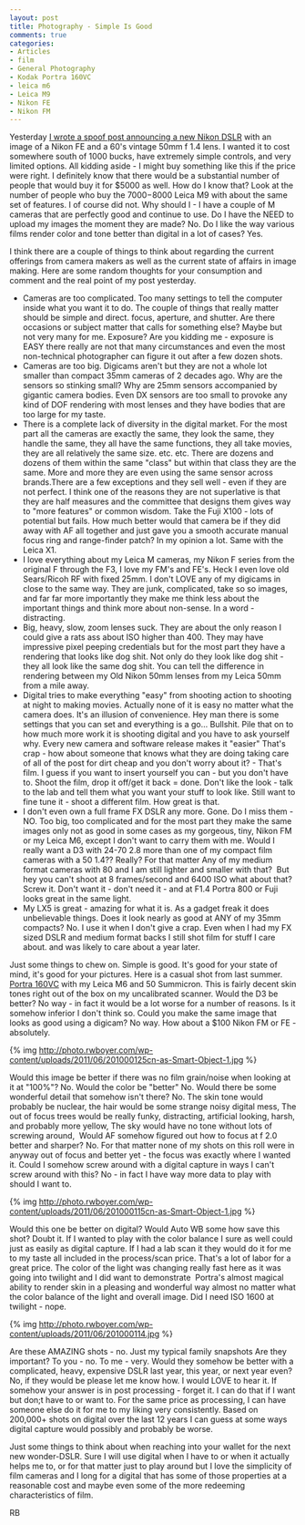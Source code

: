 ```yaml
---
layout: post
title: Photography - Simple Is Good
comments: true
categories:
- Articles
- film
- General Photography
- Kodak Portra 160VC
- leica m6
- Leica M9
- Nikon FE
- Nikon FM
---
```

Yesterday <a href="http://photo.rwboyer.com/2011/06/28/new-nikon-digital-camera-annoucement/">I wrote a spoof post announcing a new Nikon DSLR</a> with an image of a Nikon FE and a 60's vintage 50mm f 1.4 lens. I wanted it to cost somewhere south of 1000 bucks, have extremely simple controls, and very limited options. All kidding aside - I might buy something like this if the price were right. I definitely know that there would be a substantial number of people that would buy it for $5000 as well. How do I know that? Look at the number of people who buy the $7000-$8000 Leica M9 with about the same set of features. I of course did not. Why should I - I have a couple of M cameras that are perfectly good and continue to use. Do I have the NEED to upload my images the moment they are made? No. Do I like the way various films render color and tone better than digital in a lot of cases? Yes.

I think there are a couple of things to think about regarding the current offerings from camera makers as well as the current state of affairs in image making. Here are some random thoughts for your consumption and comment and the real point of my post yesterday.
<ul>
	<li>Cameras are too complicated. Too many settings to tell the computer inside what you want it to do. The couple of things that really matter should be simple and direct. focus, aperture, and shutter. Are there occasions or subject matter that calls for something else? Maybe but not very many for me. Exposure? Are you kidding me - exposure is EASY there really are not that many circumstances and even the most non-technical photographer can figure it out after a few dozen shots.</li>
	<li>Cameras are too big. Digicams aren't but they are not a whole lot smaller than compact 35mm cameras of 2 decades ago. Why are the sensors so stinking small? Why are 25mm sensors accompanied by gigantic camera bodies. Even DX sensors are too small to provoke any kind of DOF rendering with most lenses and they have bodies that are too large for my taste.</li>
	<li>There is a complete lack of diversity in the digital market. For the most part all the cameras are exactly the same, they look the same, they handle the same, they all have the same functions, they all take movies, they are all relatively the same size. etc. etc. There are dozens and dozens of them within the same "class" but within that class they are the same. More and more they are even using the same sensor across brands.There are a few exceptions and they sell well - even if they are not perfect. I think one of the reasons they are not superlative is that they are half measures and the committee that designs them gives way to "more features" or common wisdom. Take the Fuji X100 - lots of potential but fails. How much better would that camera be if they did away with AF all together and just gave you a smooth accurate manual focus ring and range-finder patch? In my opinion a lot. Same with the Leica X1.</li>
	<li>I love everything about my Leica M cameras, my Nikon F series from the original F through the F3, I love my FM's and FE's. Heck I even love old Sears/Ricoh RF with fixed 25mm. I don't LOVE any of my digicams in close to the same way. They are junk, complicated, take so so images, and far far more importantly they make me think less about the important things and think more about non-sense. In a word - distracting.</li>
	<li>Big, heavy, slow, zoom lenses suck. They are about the only reason I could give a rats ass about ISO higher than 400. They may have impressive pixel peeping credentials but for the most part they have a rendering that looks like dog shit. Not only do they look like dog shit - they all look like the same dog shit. You can tell the difference in rendering between my Old Nikon 50mm lenses from my Leica 50mm from a mile away.</li>
	<li>Digital tries to make everything "easy" from shooting action to shooting at night to making movies. Actually none of it is easy no matter what the camera does. It's an illusion of convenience. Hey man there is some settings that you can set and everything is a go... Bullshit. Pile that on to how much more work it is shooting digital and you have to ask yourself why. Every new camera and software release makes it "easier" That's crap - how about someone that knows what they are doing taking care of all of the post for dirt cheap and you don't worry about it? - That's film. I guess if you want to insert yourself you can - but you don't have to. Shoot the film, drop it off/get it back = done. Don't like the look - talk to the lab and tell them what you want your stuff to look like. Still want to fine tune it - shoot a different film. How great is that.</li>
	<li>I don't even own a full frame FX DSLR any more. Gone. Do I miss them - NO. Too big, too complicated and for the most part they make the same images only not as good in some cases as my gorgeous, tiny, Nikon FM or my Leica M6, except I don't want to carry them with me. Would I really want a D3 with 24-70 2.8 more than one of my compact film cameras with a 50 1.4?? Really? For that matter Any of my medium format cameras with 80 and I am still lighter and smaller with that?  But hey you can't shoot at 8 frames/second and 6400 ISO what about that? Screw it. Don't want it - don't need it - and at F1.4 Portra 800 or Fuji looks great in the same light.</li>
	<li>My LX5 is great - amazing for what it is. As a gadget freak it does unbelievable things. Does it look nearly as good at ANY of my 35mm compacts? No. I use it when I don't give a crap. Even when I had my FX sized DSLR and medium format backs I still shot film for stuff I care about. and was likely to care about a year later.</li>
</ul>
Just some things to chew on. Simple is good. It's good for your state of mind, it's good for your pictures. Here is a casual shot from last summer. <a href="http://www.amazon.com/gp/product/B000LM6UJC/ref=as_li_ss_tl?ie=UTF8&amp;tag=rbde-20&amp;linkCode=as2&amp;camp=217145&amp;creative=399373&amp;creativeASIN=B000LM6UJC">Portra 160VC</a> with my Leica M6 and 50 Summicron. This is fairly decent skin tones right out of the box on my uncalibrated scanner. Would the D3 be better? No way - in fact it would be a lot worse for a number of reasons. Is it somehow inferior I don't think so. Could you make the same image that looks as good using a digicam? No way. How about a $100 Nikon FM or FE - absolutely.

{% img http://photo.rwboyer.com/wp-content/uploads/2011/06/201000125cn-as-Smart-Object-1.jpg %}

Would this image be better if there was no film grain/noise when looking at it at "100%"? No. Would the color be "better" No. Would there be some wonderful detail that somehow isn't there? No. The skin tone would probably be nuclear, the hair would be some strange noisy digital mess, The out of focus trees would be really funky, distracting, artificial looking, harsh, and probably more yellow, The sky would have no tone without lots of screwing around,  Would AF somehow figured out how to focus at f 2.0 better and sharper? No. For that matter none of my shots on this roll were in anyway out of focus and better yet - the focus was exactly where I wanted it. Could I somehow screw around with a digital capture in ways I can't screw around with this? No - in fact I have way more data to play with should I want to.

{% img http://photo.rwboyer.com/wp-content/uploads/2011/06/201000115cn-as-Smart-Object-1.jpg %}

Would this one be better on digital? Would Auto WB some how save this shot? Doubt it. If I wanted to play with the color balance I sure as well could just as easily as digital capture. If I had a lab scan it they would do it for me to my taste all included in the process/scan price. That's a lot of labor for a great price. The color of the light was changing really fast here as it was going into twilight and I did want to demonstrate  Portra's almost magical ability to render skin in a pleasing and wonderful way almost no matter what the color balance of the light and overall image. Did I need ISO 1600 at twilight - nope.

{% img http://photo.rwboyer.com/wp-content/uploads/2011/06/201000114.jpg %}

Are these AMAZING shots - no. Just my typical family snapshots Are they important? To you - no. To me - very. Would they somehow be better with a complicated, heavy, expensive DSLR last year, this year, or next year even? No, if they would be please let me know how. I would LOVE to hear it. If somehow your answer is in post processing - forget it. I can do that if I want but don;t have to or want to. For the same price as processing, I can have someone else do it for me to my liking very consistently. Based on 200,000+ shots on digital over the last 12 years I can guess at some ways digital capture would possibly and probably be worse.

Just some things to think about when reaching into your wallet for the next new wonder-DSLR. Sure I will use digital when I have to or when it actually helps me to, or for that matter just to play around but I love the simplicity of film cameras and I long for a digital that has some of those properties at a reasonable cost and maybe even some of the more redeeming characteristics of film.

RB